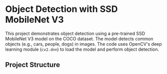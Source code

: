 # Object Detection with SSD MobileNet V3

This project demonstrates object detection using a pre-trained SSD MobileNet V3 model on the COCO dataset. The model detects common objects (e.g., cars, people, dogs) in images. The code uses OpenCV's deep learning module (`cv2.dnn`) to load the model and perform object detection.

## Project Structure

